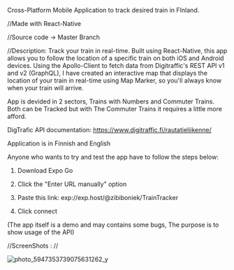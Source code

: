 Cross-Platform Mobile Application to track desired train in FInland.

//Made with React-Native

//Source code -> Master Branch

//Description: Track your train in real-time. Built using React-Native, this app allows you to follow the location of a specific train on both iOS and Android devices. Using the Apollo-Client to fetch data from Digitraffic's REST API v1 and v2 (GraphQL), I have created an interactive map that displays the location of your train in real-time using Map Marker, so you'll always know when your train will arrive.

App is devided in 2 sectors, Trains with Numbers and Commuter Trains. Both can be Tracked but with The Commuter Trains it requires a little more afford.

DigTrafic API documentation: https://www.digitraffic.fi/rautatieliikenne/

Application is in Finnish and English

Anyone who wants to try and test the app have to follow the steps below:

1. Download Expo Go

2. Click the "Enter URL manually" option

3. Paste this link: exp://exp.host/@zibiboniek/TrainTracker

4. Click connect

(The app itself is a demo and may contains some bugs, The purpose is to show usage of the API)

//ScreenShots : // 


![photo_5947353739075631262_y](https://user-images.githubusercontent.com/94826253/214520989-98d9dc89-a84a-49a2-a759-8f0121f68add.jpg)
